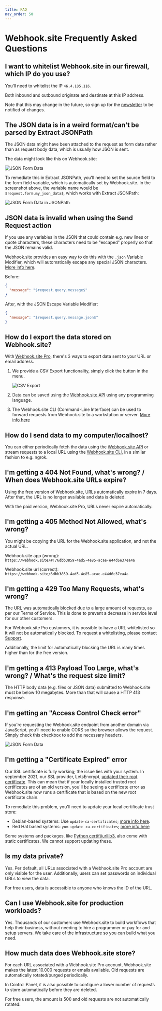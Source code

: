 ```yaml
---
title: FAQ
nav_order: 50
---
```


# Webhook.site Frequently Asked Questions

## I want to whitelist Webhook.site in our firewall, which IP do you use?

You'll need to whitelist the IP `46.4.105.116`. 

Both inbound and outbound originate and destinate at this IP address.

Note that this may change in the future, so sign up for the [newsletter](news.markdown) to be notified of changes.

## The JSON data is in a weird format/can't be parsed by Extract JSONPath

The JSON data might have been attached to the request as form data rather than as request body data, which is usually how JSON is sent.

The data might look like this on Webhook.site:

![JSON Form Data](/images/json-form-data.png)

To remediate this in Extract JSONPath, you'll need to set the source field to the form field variable, which is automatically set by Webhook.site. In the screenshot above, the variable name would be `$request.form.my_json_data$`, which works with Extract JSONPath:

![JSON Form Data in JSONPath](/images/json-form-data-jsonpath.png)

## JSON data is invalid when using the Send Request action

If you use any variables in the JSON that could contain e.g. new lines or quote characters, these characters need to be "escaped" properly so that the JSON remains valid.

Webhook.site provides an easy way to do this with the `.json` Variable Modifier, which will automatically escape any special JSON characters. [More info here](/custom-actions/variables.html#variable-modifiers).

Before:

```json
{
  "message": "$request.query.message$"
}
```

After, with the JSON Escape Variable Modifier:

```json
{
  "message": "$request.query.message.json$"
}
```

## How do I export the data stored on Webhook.site?

With [Webhook.site Pro](pro.markdown), there's 3 ways to export data sent to your URL or email address.

1. We provide a CSV Export functionality, simply click the button in the menu. 

    ![CSV Export](/images/csv-export.png)

2. Data can be saved using the [Webhook.site API](api/tokens.md#get-requests) using any programming language.

3. The Webhook.site CLI (Command-Line Interface) can be used to forward requests from Webhook.site to a workstation or server. [More info here](cli.md) 

## How do I send data to my computer/localhost?

You can either periodically fetch the data using the [Webhook.site API](api/tokens.md#get-requests) or stream requests to a local URL using the [Webhook.site CLI](cli.md), in a similar fashion to e.g. ngrok.

## I'm getting a 404 Not Found, what's wrong? / When does Webhook.site URLs expire?

Using the free version of Webhook.site, URLs automatically expire in 7 days. After that, the URL is no longer available and data is deleted.

With the paid version, Webhook.site Pro, URLs never expire automatically.

## I'm getting a 405 Method Not Allowed, what's wrong?

You might be copying the URL for the Webhook.site application, and not the actual URL.

Webhook.site app (wrong):<br>`https://webhook.site/#!/6dbb3859-4ad5-4e85-acae-e44d6e37ea4a`

Webhook.site url (correct):<br>`https://webhook.site/6dbb3859-4ad5-4e85-acae-e44d6e37ea4a`

## I'm getting a 429 Too Many Requests, what's wrong?

The URL was automatically blocked due to a large amount of requests, as per our Terms of Service. This is done to prevent a decrease in service level for our other customers. 

For Webhook.site Pro customers, it is possible to have a URL whitelisted so it will not be automatically blocked. To request a whitelisting, please contact [Support](https://support.webhook.site). 

Additionally, the limit for automatically blocking the URL is many times higher than for the free version. 

## I'm getting a 413 Payload Too Large, what's wrong? / What's the request size limit?

The HTTP body data (e.g. files or JSON data) submitted to Webhook.site must be below 10 megabytes. More than that will cause a HTTP 413 response.

## I'm getting an "Access Control Check error"

If you're requesting the Webhook.site endpoint from another domain via JavaScript, you'll need to enable CORS so the browser allows the request. Simply check this checkbox to add the necessary headers.

![JSON Form Data](/images/corsenable.png)

## I'm getting a "Certificate Expired" error

Our SSL certificate is fully working; the issue lies with your system. In september 2021, our SSL provider, LetsEncrypt, [updated their root certificate](https://letsencrypt.org/docs/dst-root-ca-x3-expiration-september-2021/). This can mean that if your locally installed trusted root certificates are of an old version, you'll be seeing a certificate error as Webhook.site now runs a certificate that is based on the new root certificate chain.

To remediate this problem, you'll need to update your local certificate trust store:

* Debian-based systems: Use `update-ca-certificates`; [more info here](https://manpages.debian.org/buster/ca-certificates/update-ca-certificates.8.en.html).
* Red Hat based systems: `yum update ca-certificates`; [more info here](https://access.redhat.com/solutions/1549003)

Some systems and packages, like [Python certifi/urllib3](https://github.com/certifi/python-certifi/pull/162), also come with static certificates. We cannot support updating these.

## Is my data private?

Yes. Per default, all URLs associated with a Webhook.site Pro account are only visible for the user. Additionally, users can set passwords on individual URLs to view the data.

For free users, data is accessible to anyone who knows the ID of the URL.

## Can I use Webhook.site for production workloads?

Yes. Thousands of our customers use Webhook.site to build workflows that help their business, without needing to hire a programmer or pay for and setup servers. We take care of the infrastructure so you can build what you need.

## How much data does Webhook.site store?

For each URL associated with a Webhook.site Pro account, Webhook.site makes the latest 10.000 requests or emails available. Old requests are automatically rotated/purged periodically.

In Control Panel, it is also possible to configure a lower number of requests to store automatically before they are deleted.

For free users, the amount is 500 and old requests are not automatically rotated.
